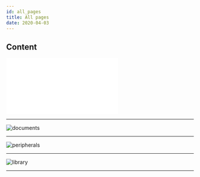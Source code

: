 ```yaml
---
id: all_pages
title: All pages
date: 2020-04-03
---
```



## Content
![start](docs/Product/iMCU/W7500/Overview.md)

-----

![documents](/page\>products/w7500/documents)

-----

![peripherals](/page\>products/w7500/peripherals)

-----

![library](/page\>products/w7500/library)

-----
